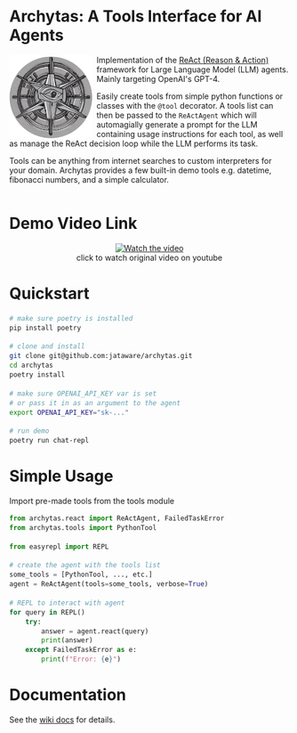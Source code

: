 # Archytas: A Tools Interface for AI Agents
<img src="assets/logo.png" width="150" height="150" align="left" style="padding-right:0.5em;"/>

Implementation of the [ReAct (Reason & Action)](https://arxiv.org/abs/2210.03629) framework for Large Language Model (LLM) agents. Mainly targeting OpenAI's GPT-4.

Easily create tools from simple python functions or classes with the `@tool` decorator. A tools list can then be passed to the `ReActAgent` which will automagially generate a prompt for the LLM containing usage instructions for each tool, as well as manage the ReAct decision loop while the LLM performs its task.

Tools can be anything from internet searches to custom interpreters for your domain. Archytas provides a few built-in demo tools e.g. datetime, fibonacci numbers, and a simple calculator.

<div style="clear:left;"></div>

# Demo Video Link
<div align="center">
  <a href="https://youtu.be/52e4xN8SIi8">
    <img src="assets/covid_repl_demo.gif" alt="Watch the video">
  </a>
  <br/>
  click to watch original video on youtube
</div>

# Quickstart
```bash
# make sure poetry is installed
pip install poetry

# clone and install
git clone git@github.com:jataware/archytas.git
cd archytas
poetry install

# make sure OPENAI_API_KEY var is set
# or pass it in as an argument to the agent
export OPENAI_API_KEY="sk-..."

# run demo
poetry run chat-repl
```

# Simple Usage
Import pre-made tools from the tools module
```python
from archytas.react import ReActAgent, FailedTaskError
from archytas.tools import PythonTool

from easyrepl import REPL

# create the agent with the tools list
some_tools = [PythonTool, ..., etc.]
agent = ReActAgent(tools=some_tools, verbose=True)

# REPL to interact with agent
for query in REPL()
    try:
        answer = agent.react(query)
        print(answer)
    except FailedTaskError as e:
        print(f"Error: {e}")
```

# Documentation
See the [wiki docs](https://github.com/jataware/archytas/wiki) for details.
